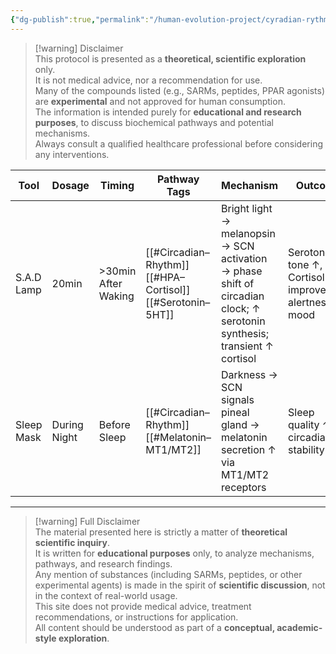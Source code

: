 ```yaml
---
{"dg-publish":true,"permalink":"/human-evolution-project/cyradian-rythm/","noteIcon":""}
---
```


> [!warning] Disclaimer  
> This protocol is presented as a **theoretical, scientific exploration** only.  
> It is not medical advice, nor a recommendation for use.  
> Many of the compounds listed (e.g., SARMs, peptides, PPAR agonists) are **experimental** and not approved for human consumption.  
> The information is intended purely for **educational and research purposes**, to discuss biochemical pathways and potential mechanisms.  
> Always consult a qualified healthcare professional before considering any interventions.  

| Tool       | Dosage       | Timing              | Pathway Tags                                               | Mechanism                                                                                                                | Outcome                                                    |
| ---------- | ------------ | ------------------- | ---------------------------------------------------------- | ------------------------------------------------------------------------------------------------------------------------ | ---------------------------------------------------------- |
| S.A.D Lamp | 20min        | >30min After Waking | [[#Circadian–Rhythm]] [[#HPA–Cortisol]] [[#Serotonin–5HT]] | Bright light → melanopsin → SCN activation → phase shift of circadian clock; ↑ serotonin synthesis; transient ↑ cortisol | Serotonergic tone ↑, Cortisol ↑, improved alertness & mood |
| Sleep Mask | During Night | Before Sleep        | [[#Circadian–Rhythm]] [[#Melatonin–MT1/MT2]]               | Darkness → SCN signals pineal gland → melatonin secretion ↑ via MT1/MT2 receptors                                        | Sleep quality ↑, circadian stability ↑                     |

---
> [!warning] Full Disclaimer  
> The material presented here is strictly a matter of **theoretical scientific inquiry**.  
> It is written for **educational purposes** only, to analyze mechanisms, pathways, and research findings.  
> Any mention of substances (including SARMs, peptides, or other experimental agents) is made in the spirit of **scientific discussion**, not in the context of real-world usage.  
> This site does not provide medical advice, treatment recommendations, or instructions for application.  
> All content should be understood as part of a **conceptual, academic-style exploration**.  